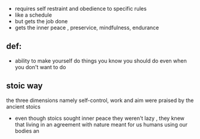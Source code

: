 - requires self restraint and obedience to specific rules
- like a schedule
- but gets the job done
- gets the inner peace , preservice, mindfulness, endurance

## def:

- ability to make yourself do things you know you should do even when you don't want to do

## stoic way
the three dimensions namely self-control, work and aim were praised by the ancient stoics 
- even though stoics sought inner peace they weren't lazy , they knew that living in an agreement with nature meant for us humans using our bodies an